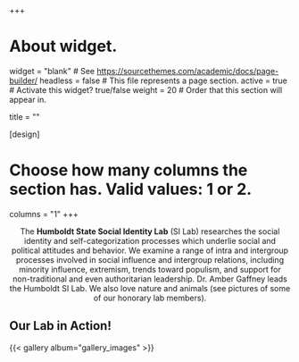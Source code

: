 +++
# About widget.
widget = "blank"  # See https://sourcethemes.com/academic/docs/page-builder/
headless = false  # This file represents a page section.
active = true  # Activate this widget? true/false
weight = 20  # Order that this section will appear in.

title = ""

[design]
  # Choose how many columns the section has. Valid values: 1 or 2.
  columns = "1"
+++

<p style="text-align:center;">The <b>Humboldt State Social Identity Lab</b> (SI Lab) researches the social identity and self-categorization processes which underlie social and political attitudes and behavior. We examine a range of intra and intergroup processes involved in social influence and intergroup relations, including minority influence, extremism, trends toward populism, and support for non-traditional and even authoritarian leadership. Dr. Amber Gaffney leads the Humboldt SI Lab. We also love nature and animals (see pictures of some of our honorary lab members).</p>



<h2>Our Lab in Action!</h2>
{{< gallery album="gallery_images" >}} 
